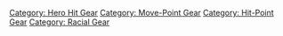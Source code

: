 [Category: Hero Hit Gear](Category:_Hero_Hit_Gear "wikilink") [Category:
Move-Point Gear](Category:_Move-Point_Gear "wikilink") [Category:
Hit-Point Gear](Category:_Hit-Point_Gear "wikilink") [Category: Racial
Gear](Category:_Racial_Gear "wikilink")
